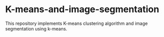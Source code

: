 # K-means-and-image-segmentation
This repository implements K-means clustering algorithm and image segmentation using k-means.

